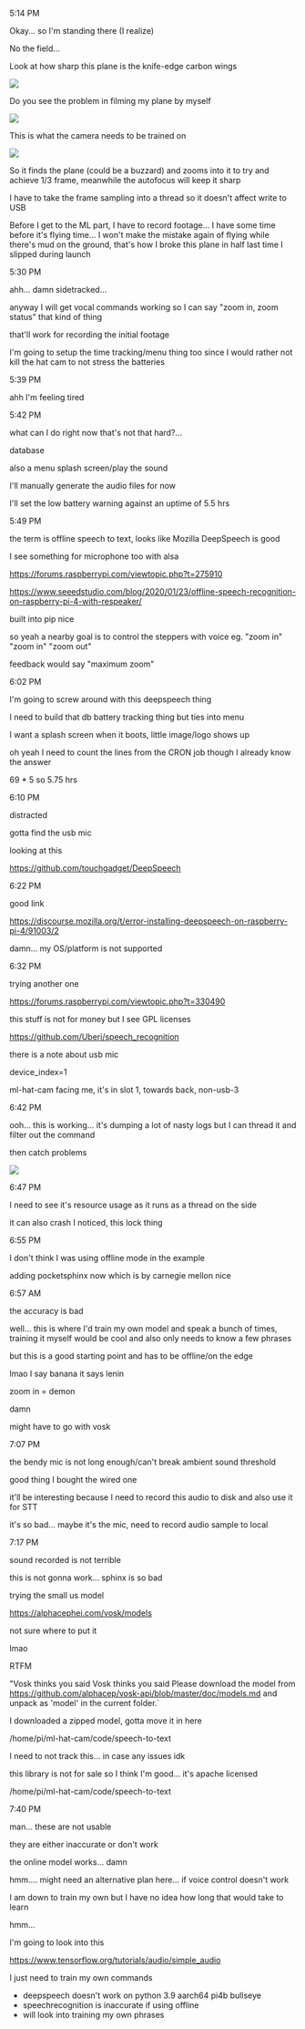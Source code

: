 5:14 PM

Okay... so I'm standing there (I realize)

No the field...

Look at how sharp this plane is the knife-edge carbon wings

<img src="../images/at-the-field.JPG"/>

Do you see the problem in filming my plane by myself

<img src="../images/too-far-away.JPG"/>

This is what the camera needs to be trained on

<img src="../images/training-example.JPG"/>

So it finds the plane (could be a buzzard) and zooms into it to try and achieve 1/3 frame, meanwhile the autofocus will keep it sharp

I have to take the frame sampling into a thread so it doesn't affect write to USB

Before I get to the ML part, I have to record footage... I have some time before it's flying time... I won't make the mistake again of flying while there's mud on the ground, that's how I broke this plane in half last time I slipped during launch

5:30 PM

ahh... damn sidetracked...

anyway I will get vocal commands working so I can say "zoom in, zoom status" that kind of thing

that'll work for recording the initial footage

I'm going to setup the time tracking/menu thing too since I would rather not kill the hat cam to not stress the batteries

5:39 PM

ahh I'm feeling tired

5:42 PM

what can I do right now that's not that hard?...

database

also a menu splash screen/play the sound

I'll manually generate the audio files for now

I'll set the low battery warning against an uptime of 5.5 hrs

5:49 PM

the term is offline speech to text, looks like Mozilla DeepSpeech is good

I see something for microphone too with alsa

https://forums.raspberrypi.com/viewtopic.php?t=275910

https://www.seeedstudio.com/blog/2020/01/23/offline-speech-recognition-on-raspberry-pi-4-with-respeaker/

built into pip nice

so yeah a nearby goal is to control the steppers with voice eg. "zoom in" "zoom in" "zoom out"

feedback would say "maximum zoom"

6:02 PM

I'm going to screw around with this deepspeech thing

I need to build that db battery tracking thing but ties into menu

I want a splash screen when it boots, little image/logo shows up

oh yeah I need to count the lines from the CRON job though I already know the answer

69 * 5 so 5.75 hrs

6:10 PM

distracted

gotta find the usb mic

looking at this

https://github.com/touchgadget/DeepSpeech

6:22 PM

good link

https://discourse.mozilla.org/t/error-installing-deepspeech-on-raspberry-pi-4/91003/2

damn... my OS/platform is not supported

6:32 PM

trying another one

https://forums.raspberrypi.com/viewtopic.php?t=330490

this stuff is not for money but I see GPL licenses

https://github.com/Uberi/speech_recognition

there is a note about usb mic

device_index=1

ml-hat-cam facing me, it's in slot 1, towards back, non-usb-3

6:42 PM

ooh... this is working... it's dumping a lot of nasty logs but I can thread it and filter out the command

then catch problems

<img src="../images/banana-stt.JPG"/>

6:47 PM

I need to see it's resource usage as it runs as a thread on the side

it can also crash I noticed, this lock thing

6:55 PM

I don't think I was using offline mode in the example

adding pocketsphinx now which is by carnegie mellon nice

6:57 AM

the accuracy is bad

well... this is where I'd train my own model and speak a bunch of times, training it myself would be cool and also only needs to know a few phrases

but this is a good starting point and has to be offline/on the edge

lmao I say banana it says lenin

zoom in = demon

damn

might have to go with vosk

7:07 PM

the bendy mic is not long enough/can't break ambient sound threshold

good thing I bought the wired one

it'll be interesting because I need to record this audio to disk and also use it for STT

it's so bad... maybe it's the mic, need to record audio sample to local

7:17 PM

sound recorded is not terrible

this is not gonna work... sphinx is so bad

trying the small us model

https://alphacephei.com/vosk/models

not sure where to put it

lmao

RTFM

"Vosk thinks you said Vosk thinks you said Please download the model from https://github.com/alphacep/vosk-api/blob/master/doc/models.md and unpack as 'model' in the current folder.`

I downloaded a zipped model, gotta move it in here

/home/pi/ml-hat-cam/code/speech-to-text

I need to not track this... in case any issues idk

this library is not for sale so I think I'm good... it's apache licensed

/home/pi/ml-hat-cam/code/speech-to-text

7:40 PM

man... these are not usable

they are either inaccurate or don't work

the online model works... damn

hmm.... might need an alternative plan here... if voice control doesn't work

I am down to train my own but I have no idea how long that would take to learn

hmm...

I'm going to look into this

https://www.tensorflow.org/tutorials/audio/simple_audio

I just need to train my own commands

- deepspeech doesn't work on python 3.9 aarch64 pi4b bullseye
- speechrecognition is inaccurate if using offline
- will look into training my own phrases
